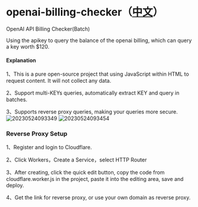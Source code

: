 # openai-billing-checker（[中文](./README_CN.md)）
OpenAI API Billing Checker(Batch)

Using the apikey to query the balance of the openai billing, which can query a key worth $120.

#### Explanation
1、This is a pure open-source project that using JavaScript within HTML to request content. It will not collect any data.

2、Support multi-KEYs queries, automatically extract KEY and query in batches.

3、Supports reverse proxy queries, making your queries more secure.
![20230524093349](https://github.com/whc23mj/openai-billing-checker/assets/2191887/e1f81f09-0f77-4cbe-bfcf-d133321763ef)
![20230524093454](https://github.com/whc23mj/openai-billing-checker/assets/2191887/ce175ee1-491e-4f68-8cc7-a9ca6b5f500a)


### Reverse Proxy Setup
1、Register and login to Cloudflare.

2、Click Workers，Create a Service，select HTTP Router

3、After creating, click the quick edit button, copy the code from cloudflare.worker.js in the project, paste it into the editing area, save and deploy.

4、Get the link for reverse proxy, or use your own domain as reverse proxy.
